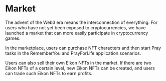 # Market

The advent of the Web3 era means the interconnection of everything. For users who have not yet been exposed to cryptocurrencies, we have launched a market that can more easily participate in cryptocurrency games.

In the marketplace, users can purchase NFT characters and then start Pray tasks in the RememberYou and PrayForLife application scenarios.

Users can also sell their own Eikon NFTs in the market. If there are two Eikon NFTs of a certain level, new Eikon NFTs can be created, and users can trade such Eikon NFTs to earn profits.